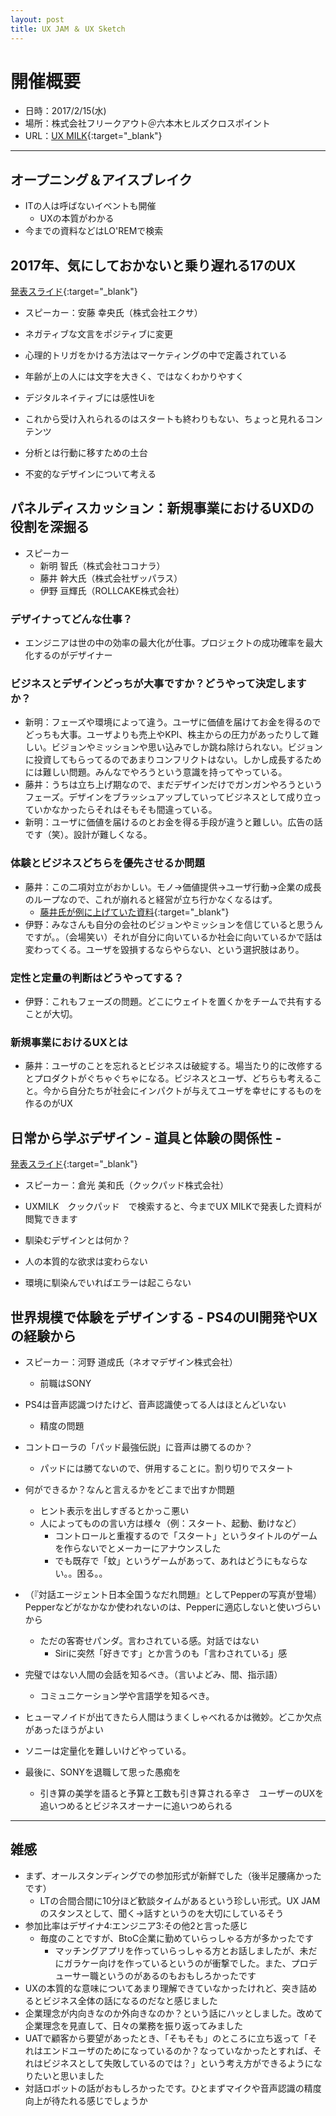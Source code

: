 ```yaml
---
layout: post
title: UX JAM ＆ UX Sketch
---
```


# 開催概要
+ 日時：2017/2/15(水)
+ 場所：株式会社フリークアウト＠六本木ヒルズクロスポイント
+ URL：[UX MILK](http://uxmilk.jp/60042){:target="_blank"}

---

## オープニング＆アイスブレイク
+ ITの人は呼ばないイベントも開催
 	- UXの本質がわかる
+ 今までの資料などはLO'REMで検索

## 2017年、気にしておかないと乗り遅れる17のUX
[発表スライド](http://www.slideshare.net/yukio.andoh/ux-jam-x-ux-sketch-2017-hd){:target="_blank"}

+ スピーカー：安藤 幸央氏（株式会社エクサ）

+ ネガティブな文言をポジティブに変更
+ 心理的トリガをかける方法はマーケティングの中で定義されている
+ 年齢が上の人には文字を大きく、ではなくわかりやすく
+ デジタルネイティブには感性Uiを
+ これから受け入れられるのはスタートも終わりもない、ちょっと見れるコンテンツ
+ 分析とは行動に移すための土台
+ 不変的なデザインについて考える

## パネルディスカッション：新規事業におけるUXDの役割を深掘る
+ スピーカー
	- 新明 智氏（株式会社ココナラ）
	- 藤井 幹大氏（株式会社ザッパラス）
	- 伊野 亘輝氏（ROLLCAKE株式会社）

### デザイナってどんな仕事？
- エンジニアは世の中の効率の最大化が仕事。プロジェクトの成功確率を最大化するのがデザイナー

### ビジネスとデザインどっちが大事ですか？どうやって決定しますか？
+ 新明：フェーズや環境によって違う。ユーザに価値を届けてお金を得るのでどっちも大事。ユーザよりも売上やKPI、株主からの圧力があったりして難しい。ビジョンやミッションや思い込みでしか跳ね除けられない。ビジョンに投資してもらってるのであまりコンフリクトはない。しかし成長するためには難しい問題。みんなでやろうという意識を持ってやっている。
+ 藤井：うちは立ち上げ期なので、まだデザインだけでガンガンやろうというフェーズ。デザインをブラッシュアップしていってビジネスとして成り立っていかなかったらそれはそもそも間違っている。
+ 新明：ユーザに価値を届けるのとお金を得る手段が違うと難しい。広告の話です（笑）。設計が難しくなる。

### 体験とビジネスどちらを優先させるか問題
+ 藤井：この二項対立がおかしい。モノ→価値提供→ユーザ行動→企業の成長のループなので、これが崩れると経営が立ち行かなくなるはず。
	- [藤井氏が例に上げていた資料](https://medium.com/@mikihirocks/howtouse-uxdesign-on-business-2559bab4cc9#.yz3232l4m){:target="_blank"}
+ 伊野：みなさんも自分の会社のビジョンやミッションを信じていると思うんですが。。（会場笑い）それが自分に向いているか社会に向いているかで話は変わってくる。ユーザを毀損するならやらない、という選択肢はあり。

### 定性と定量の判断はどうやってする？
+ 伊野：これもフェーズの問題。どこにウェイトを置くかをチームで共有することが大切。

### 新規事業におけるUXとは
+ 藤井：ユーザのことを忘れるとビジネスは破綻する。場当たり的に改修するとプロダクトがぐちゃぐちゃになる。ビジネスとユーザ、どちらも考えること。今から自分たちが社会にインパクトが与えてユーザを幸せにするものを作るのがUX

## 日常から学ぶデザイン - 道具と体験の関係性 -
[発表スライド](https://speakerdeck.com/transit_kix/ri-chang-karaxue-budezain-dao-ju-toti-yan-falseguan-xi-xing){:target="_blank"}
+ スピーカー：倉光 美和氏（クックパッド株式会社）

+ UXMILK　クックパッド　で検索すると、今までUX MILKで発表した資料が閲覧できます
+ 馴染むデザインとは何か？
+ 人の本質的な欲求は変わらない
+ 環境に馴染んでいればエラーは起こらない

## 世界規模で体験をデザインする - PS4のUI開発やUXの経験から
+ スピーカー：河野 道成氏（ネオマデザイン株式会社）
	- 前職はSONY

+ PS4は音声認識つけたけど、音声認識使ってる人はほとんどいない
	- 精度の問題
+ コントローラの「パッド最強伝説」に音声は勝てるのか？
	- パッドには勝てないので、併用することに。割り切りでスタート
+ 何ができるか？なんと言えるかをどこまで出すか問題
	- ヒント表示を出しすぎるとかっこ悪い
	- 人によってものの言い方は様々（例：スタート、起動、動けなど）
		- コントロールと重複するので「スタート」というタイトルのゲームを作らないでとメーカーにアナウンスした
		- でも既存で「蚊」というゲームがあって、あれはどうにもならない。。困る。。
+ （『対話エージェント日本全国うなだれ問題』としてPepperの写真が登場）Pepperなどがなかなか使われないのは、Pepperに適応しないと使いづらいから
	- ただの客寄せパンダ。言わされている感。対話ではない
		- Siriに突然「好きです」とか言うのも「言わされている」感
+ 完璧ではない人間の会話を知るべき。（言いよどみ、間、指示語）
	- コミュニケーション学や言語学を知るべき。
+ ヒューマノイドが出てきたら人間はうまくしゃべれるかは微妙。どこか欠点があったほうがよい
+ ソニーは定量化を難しいけどやっている。
+ 最後に、SONYを退職して思った愚痴を
	- 引き算の美学を語ると予算と工数も引き算される辛さ　ユーザーのUXを追いつめるとビジネスオーナーに追いつめられる

---

## 雑感
+ まず、オールスタンディングでの参加形式が新鮮でした（後半足腰痛かったです）
	- LTの合間合間に10分ほど歓談タイムがあるという珍しい形式。UX JAMのスタンスとして、聞く→話すというのを大切にしているそう
+ 参加比率はデザイナ4:エンジニア3:その他2と言った感じ
	- 毎度のことですが、BtoC企業に勤めていらっしゃる方が多かったです
		- マッチングアプリを作っていらっしゃる方とお話しましたが、未だにガラケー向けを作っているというのが衝撃でした。また、プロデューサー職というのがあるのもおもしろかったです
+ UXの本質的な意味についてあまり理解できていなかったけれど、突き詰めるとビジネス全体の話になるのだなと感じました
+ 企業理念が内向きなのか外向きなのか？という話にハッとしました。改めて企業理念を見直して、日々の業務を振り返ってみました
+ UATで顧客から要望があったとき、「そもそも」のところに立ち返って「それはエンドユーザのためになっているのか？なっていなかったとすれば、それはビジネスとして失敗しているのでは？」という考え方ができるようになりたいと思いました
+ 対話ロボットの話がおもしろかったです。ひとまずマイクや音声認識の精度向上が待たれる感じでしょうか
